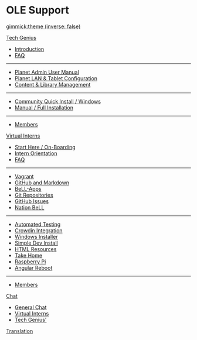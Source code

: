 <!-- Name of your wiki // Do NOT remove the leading `#` character.  -->

<!-- See additional notes below -->

# OLE Support

[gimmick:theme (inverse: false)](bootstrap)

[Tech Genius]()

  * [Introduction](pages/techgenius/tg-introduction.md)
  * [FAQ](pages/techgenius/tg-faq.md) <!-- This tg-faq.md needs to be written -->
  - - - -
  * [Planet Admin User Manual](pages/techgenius/tg-planet-user-manual.md)
  *  [Planet LAN & Tablet Configuration](pages/techgenius/tg-routerconfig.md)  
  * [Content & Library Management](pages/techgenius/-library-management.md)
  - - - -
  * [Community Quick Install / Windows](pages/techgenius/tg-windows-install.md)
  * [Manual / Full Installation](pages/techgenius/tg-installation.md)
  - - - -
  * [Members](pages/techgenius/profiles/tg-team.md)

[Virtual Interns]() <!-- Intern Program -->

  * [Start Here / On-Boarding](pages/vi/vi-firststeps.md)
  * [Intern Orientation](pages/vi/vi-intern-orientation.md)
  * [FAQ](pages/vi/ivi-faq.md)
  - - - -
  * [Vagrant](pages/vi/vi-vagrant.md)
  * [GitHub and Markdown](pages/vi/vi-githubandmarkdown.md)
  * [BeLL-Apps](pages/vi/vi-bellapps.md)
  * [Git Repositories](pages/vi/vi-gitandrepositories.md)
  * [GitHub Issues](pages/vi/vi-githubissues.md)
  * [Nation BeLL](pages/vi/vi-nation.md)
  - - - -
  * [Automated Testing](pages/vi/vi-automated-testing.md)
  * [Crowdin Integration](pages/vi/vi-crowdin-integration.md)
  * [Windows Installer](pages/vi/vi-inno-project.md)
  * [Simple Dev Install](pages/vi/vi-simple-install.md)
  * [HTML Resources](pages/vi/html-resources.md)
  * [Take Home](pages/vi/vi-take-home.md)
  * [Raspberry Pi](pages/vi/vi-raspberry-pi.md)
  * [Angular Reboot](pages/vi/vi-angular.md)
  - - - -
  * [Members](pages/vi/profiles/vi-team.md)

[Chat]()

  * [General Chat](https://gitter.im/open-learning-exchange/chat)
  * [Virtual Interns](https://gitter.im/open-learning-exchange/interns)
  * [Tech Genius'](https://gitter.im/open-learning-exchange/techgenius)

[Translation](https://crowdin.com/project/open-learning-exchange/invite)

<!-- Default theme (Read: http://dynalon.github.io/mdwiki/#!customizing.md#Theme_chooser)  -->

<!-- Navigation (Read: http://dynalon.github.io/mdwiki/#!quickstart.md#Adding_a_navigation)  

A more complex navigation example: 

[Menu Item 1](

  * # SubMenu Heading 1
  * [SubMenu Item 1](pages/subitem1.md)
  * [SubMenu Item 2](pages/subitem2.md)
  - - - -
  * # SubMenu Heading 2
  * [SubMenu Item 3](pages/subitem3.md)
  - - - -
  * # SubMenu Heading 3
  * [SubMenu Item 3](pages/subitem3.md)

[Menu Item 2](pages/item2.md)

[Menu Item 3](pages/item3.md) -->